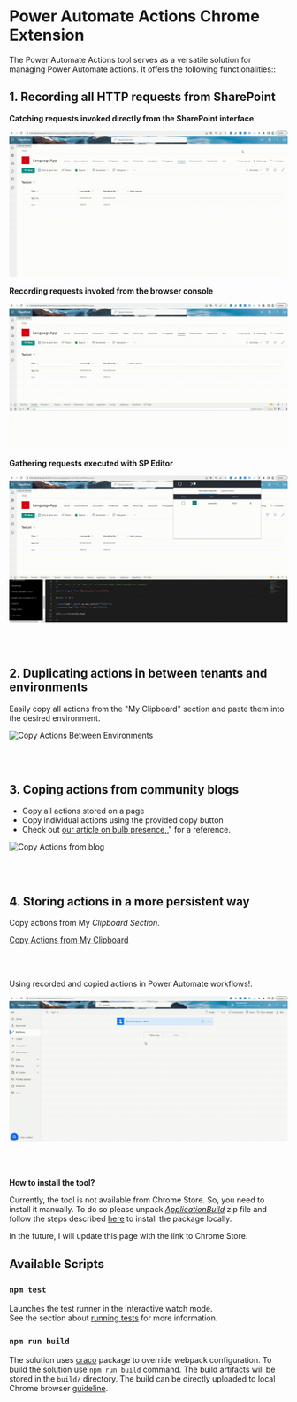# Power Automate Actions Chrome Extension

The Power Automate Actions tool serves as a versatile solution for managing Power Automate actions. It offers the following functionalities::

## **1. Recording all HTTP requests from SharePoint**

 **Catching requests invoked directly from the SharePoint interface**

![Recorded Actions](/images/RecordDefaultSPActions.gif)


 **Recording requests invoked from the browser console**

![Recorded Actions](/images/RecordConsoleAction.gif)


 **Gathering requests executed with SP Editor**

![Recorded Actions](/images/RecordActionsFromSPEditor.gif)

<br />
<br />

## **2.	Duplicating actions in between tenants and environments**

Easily copy all actions from the "My Clipboard" section and paste them into the desired environment.


![Copy Actions Between Environments](/images/CopyBetweenEnvs.gif)

<br />
<br />

## **3.	Coping actions from community blogs**

- Copy all actions stored on a page
- Copy individual actions using the provided copy button
- Check out [our article on bulb presence,]("https://michalkornet.com/2023/04/25/Bulb_Presence.html)," for a reference.

![Copy Actions from blog](/images/CopyItemsFromBlogAndSaveOnFlow.gif)

<br />
<br />

## **4.	Storing actions in a more persistent way**
Copy actions from My *Clipboard Section*.

[Copy Actions from My Clipboard](/images/CopyMyClipboardActions.gif)

<br />
<br />

Using recorded and copied actions in Power Automate workflows!.

![Paste Actions to my clipboard](/images/CopyItemsToMyClipboard.gif)

<br />
<br />

 **How to install the tool?**

Currently, the tool is not available from Chrome Store. So, you need to install it manually.
To do so please unpack *[ApplicationBuild](https://github.com/mkm17/powerautomate-actions-extension/blob/main/ApplicationBuild.zip)* zip file and follow the steps described [here](https://support.google.com/chrome/a/answer/2714278?hl=en) to install the package locally. 

In the future, I will update this page with the link to Chrome Store.



## Available Scripts

### `npm test`

Launches the test runner in the interactive watch mode.\
See the section about [running tests](https://facebook.github.io/create-react-app/docs/running-tests) for more information.

### `npm run build`

The solution uses [craco](https://www.npmjs.com/package/@craco/craco) package to override webpack configuration. To build the solution use `npm run build` command. The build artifacts will be stored in the `build/` directory.
The build can be directly uploaded to local Chrome browser [guideline](https://support.google.com/chrome/a/answer/2714278?hl=en).
